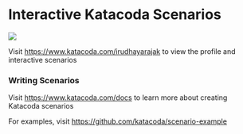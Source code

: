 # Interactive Katacoda Scenarios

[![](http://shields.katacoda.com/katacoda/irudhayarajak/count.svg)](https://www.katacoda.com/irudhayarajak "Get your profile on Katacoda.com")

Visit https://www.katacoda.com/irudhayarajak to view the profile and interactive scenarios

### Writing Scenarios
Visit https://www.katacoda.com/docs to learn more about creating Katacoda scenarios

For examples, visit https://github.com/katacoda/scenario-example
